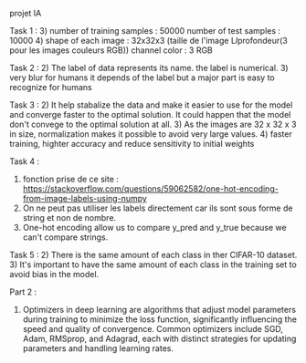 projet IA

Task 1 : 
3) number of training samples : 50000 
number of test samples : 10000
4) shape of each image : 32x32x3 (taille de l'image L*l*profondeur(3 pour les images couleurs RGB))
channel color : 3 RGB

Task 2 :
2) The label of data represents its name.
the label is numerical.
3) very blur for humans
it depends of the label but a major part is easy to recognize for humans

Task 3 :
2) It help stabalize the data and make it easier to use for the model and converge faster to the optimal solution. 
It could happen that the model don't convege to the optimal solution at all.
3) As the images are 32 x 32 x 3 in size, normalization makes it possible to avoid very large values.
4) faster training, highter accuracy and reduce sensitivity to initial weights

Task 4 :
1) fonction prise de ce site : https://stackoverflow.com/questions/59062582/one-hot-encoding-from-image-labels-using-numpy
2) On ne peut pas utiliser les labels directement car ils sont sous forme de string et non de nombre. 
3) One-hot encoding allow us to compare y_pred and y_true because we can't compare strings.

Task 5 :
2) There is the same amount of each class in ther CIFAR-10 dataset.
3) It's important to have the same amount of each class in the training set to avoid bias in the model.



Part 2 :
1) Optimizers in deep learning are algorithms that adjust model parameters during training to minimize the loss function, significantly influencing the speed and quality of convergence.
Common optimizers include SGD, Adam, RMSprop, and Adagrad, each with distinct strategies for updating parameters and handling learning rates.